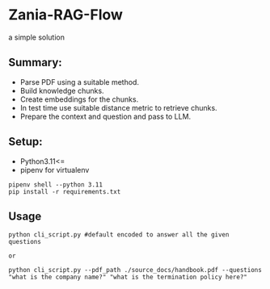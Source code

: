 # Zania-RAG-Flow
a simple solution 

## Summary:
* Parse PDF using a suitable method.
* Build knowledge chunks.
* Create embeddings for the chunks.
* In test time use suitable distance metric to retrieve chunks.
* Prepare the context and question and pass to LLM.

## Setup:
 * Python3.11<=
 * pipenv for virtualenv
```
pipenv shell --python 3.11
pip install -r requirements.txt
```
## Usage
```
python cli_script.py #default encoded to answer all the given questions

or

python cli_script.py --pdf_path ./source_docs/handbook.pdf --questions "what is the company name?" "what is the termination policy here?"
```
